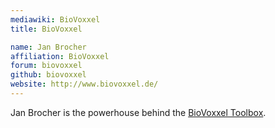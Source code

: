 ```yaml
---
mediawiki: BioVoxxel
title: BioVoxxel

name: Jan Brocher
affiliation: BioVoxxel
forum: biovoxxel
github: biovoxxel
website: http://www.biovoxxel.de/
---
```


Jan Brocher is the powerhouse behind the [BioVoxxel Toolbox](/plugins/biovoxxel-toolbox).
